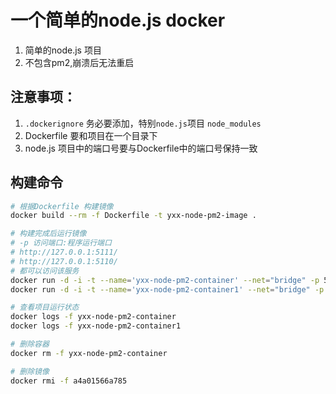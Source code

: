 # 一个简单的node.js docker

1. 简单的node.js 项目
2. 不包含pm2,崩溃后无法重启

## 注意事项：
1. `.dockerignore` 务必要添加，特别`node.js`项目 `node_modules`
2. Dockerfile 要和项目在一个目录下
3. node.js 项目中的端口号要与Dockerfile中的端口号保持一致

## 构建命令

```sh
# 根据Dockerfile 构建镜像
docker build --rm -f Dockerfile -t yxx-node-pm2-image .

# 构建完成后运行镜像
# -p 访问端口:程序运行端口
# http://127.0.0.1:5111/ 
# http://127.0.0.1:5110/
# 都可以访问该服务
docker run -d -i -t --name='yxx-node-pm2-container' --net="bridge" -p 5110:5110  yxx-node-pm2-image
docker run -d -i -t --name='yxx-node-pm2-container1' --net="bridge" -p 5111:5110  yxx-node-pm2-image

# 查看项目运行状态
docker logs -f yxx-node-pm2-container
docker logs -f yxx-node-pm2-container1

# 删除容器
docker rm -f yxx-node-pm2-container

# 删除镜像
docker rmi -f a4a01566a785
```